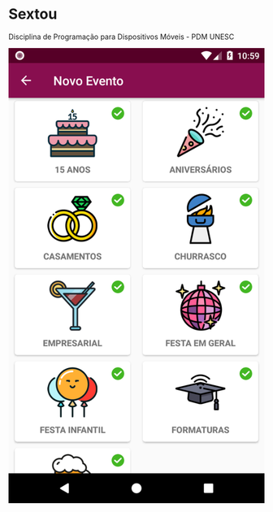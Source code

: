 # Sextou
Disciplina de Programação para Dispositivos Móveis - PDM UNESC

![Screenshot](screenshot.png)
